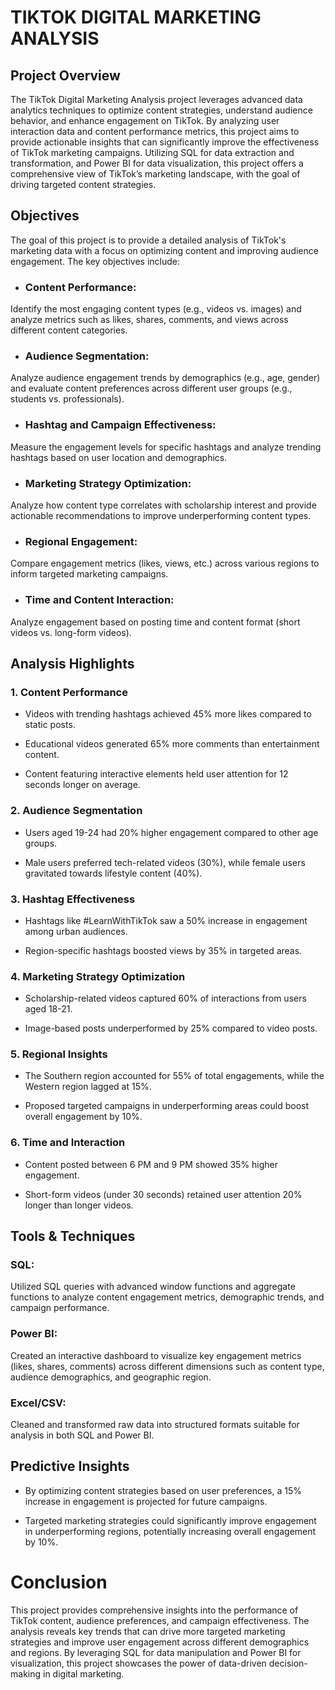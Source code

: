# TIKTOK DIGITAL MARKETING ANALYSIS
## Project Overview
The TikTok Digital Marketing Analysis project leverages advanced data analytics techniques to optimize content strategies, understand audience behavior, and enhance engagement on TikTok. By analyzing user interaction data and content performance metrics, this project aims to provide actionable insights that can significantly improve the effectiveness of TikTok marketing campaigns. Utilizing SQL for data extraction and transformation, and Power BI for data visualization, this project offers a comprehensive view of TikTok’s marketing landscape, with the goal of driving targeted content strategies.

## Objectives
The goal of this project is to provide a detailed analysis of TikTok's marketing data with a focus on optimizing content and improving audience engagement. The key objectives include:

- ### Content Performance:
Identify the most engaging content types (e.g., videos vs. images) and analyze metrics such as likes, shares, comments, and views across different content categories.

- ### Audience Segmentation:
Analyze audience engagement trends by demographics (e.g., age, gender) and evaluate content preferences across different user groups (e.g., students vs. professionals).

- ### Hashtag and Campaign Effectiveness:
Measure the engagement levels for specific hashtags and analyze trending hashtags based on user location and demographics.

- ### Marketing Strategy Optimization:
Analyze how content type correlates with scholarship interest and provide actionable recommendations to improve underperforming content types.

- ### Regional Engagement:
Compare engagement metrics (likes, views, etc.) across various regions to inform targeted marketing campaigns.

- ### Time and Content Interaction:
Analyze engagement based on posting time and content format (short videos vs. long-form videos).

## Analysis Highlights
### 1. Content Performance
- Videos with trending hashtags achieved 45% more likes compared to static posts.

- Educational videos generated 65% more comments than entertainment content.

- Content featuring interactive elements held user attention for 12 seconds longer on average.

### 2. Audience Segmentation
- Users aged 19-24 had 20% higher engagement compared to other age groups.

- Male users preferred tech-related videos (30%), while female users gravitated towards lifestyle content (40%).

### 3. Hashtag Effectiveness
- Hashtags like #LearnWithTikTok saw a 50% increase in engagement among urban audiences.

- Region-specific hashtags boosted views by 35% in targeted areas.

### 4. Marketing Strategy Optimization
- Scholarship-related videos captured 60% of interactions from users aged 18-21.

- Image-based posts underperformed by 25% compared to video posts.

### 5. Regional Insights
- The Southern region accounted for 55% of total engagements, while the Western region lagged at 15%.

- Proposed targeted campaigns in underperforming areas could boost overall engagement by 10%.

### 6. Time and Interaction
- Content posted between 6 PM and 9 PM showed 35% higher engagement.

- Short-form videos (under 30 seconds) retained user attention 20% longer than longer videos.

## Tools & Techniques
### SQL:
Utilized SQL queries with advanced window functions and aggregate functions to analyze content engagement metrics, demographic trends, and campaign performance.

### Power BI:
Created an interactive dashboard to visualize key engagement metrics (likes, shares, comments) across different dimensions such as content type, audience demographics, and geographic region.

### Excel/CSV:
Cleaned and transformed raw data into structured formats suitable for analysis in both SQL and Power BI.

## Predictive Insights
- By optimizing content strategies based on user preferences, a 15% increase in engagement is projected for future campaigns.

- Targeted marketing strategies could significantly improve engagement in underperforming regions, potentially increasing overall engagement by 10%.

# Conclusion
This project provides comprehensive insights into the performance of TikTok content, audience preferences, and campaign effectiveness. The analysis reveals key trends that can drive more targeted marketing strategies and improve user engagement across different demographics and regions. By leveraging SQL for data manipulation and Power BI for visualization, this project showcases the power of data-driven decision-making in digital marketing.

